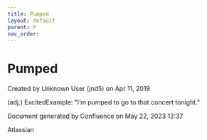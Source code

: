 ```yaml
---
title: Pumped
layout: default
parent: P
nav_order:
---
```


# Pumped

Created by  Unknown User (jnd5) on Apr 11, 2019

(adj.) ExcitedExample: &quot;I’m pumped to go to that concert tonight.&quot;

Document generated by Confluence on May 22, 2023 12:37

Atlassian
